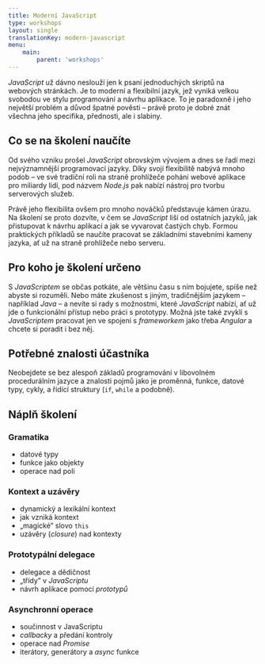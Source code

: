 ```yaml
---
title: Moderní JavaScript
type: workshops
layout: single
translationKey: modern-javascript
menu:
    main:
        parent: 'workshops'
---
```


*JavaScript* už dávno neslouží jen k psaní jednoduchých skriptů na webových stránkách. Je to moderní a flexibilní jazyk, jež vyniká velkou svobodou ve stylu programování a návrhu aplikace. To je paradoxně i jeho největší problém a důvod špatné pověsti – právě proto je dobré znát všechna jeho specifika, přednosti, ale i slabiny.

<!--more-->

## Co se na školení naučíte

Od svého vzniku prošel *JavaScript* obrovským vývojem a dnes se řadí mezi nejvýznamnější programovací jazyky. Díky svojí flexibilitě nabývá mnoho podob – ve své tradiční roli na straně prohlížeče pohání webové aplikace pro miliardy lidí, pod názvem *Node.js* pak nabízí nástroj pro tvorbu serverových služeb.

Právě jeho flexibilita ovšem pro mnoho nováčků představuje kámen úrazu. Na školení se proto dozvíte, v čem se *JavaScript* liší od ostatních jazyků, jak přistupovat k návrhu aplikací a jak se vyvarovat častých chyb. Formou praktických příkladů se naučíte pracovat se základními stavebními kameny jazyka, ať už na straně prohlížeče nebo serveru.

## Pro koho je školení určeno

S *JavaScriptem* se občas potkáte, ale většinu času s ním bojujete, spíše než abyste si rozuměli. Nebo máte zkušenost s jiným, tradičnějším jazykem – například *Java* – a nevíte si rady s možnostmi, které *JavaScript* nabízí, ať už jde o funkcionální přístup nebo práci s prototypy. Možná jste také zvyklí s *JavaScriptem* pracovat jen ve spojení s *frameworkem* jako třeba *Angular* a chcete si poradit i bez něj.

## Potřebné znalosti účastníka

Neobejdete se bez alespoň základů programování v libovolném procedurálním jazyce a znalosti pojmů jako je proměnná, funkce, datové typy, cykly, a řídící struktury (`if`, `while` a podobně).

## Náplň školení

### Gramatika
- datové typy
- funkce jako objekty
- operace nad poli

### Kontext a uzávěry
- dynamický a lexikální kontext
- jak vzniká kontext
- „magické” slovo `this`
- uzávěry (*closure*) nad kontexty

### Prototypální delegace
- delegace a dědičnost
- „třídy” v *JavaScriptu*
- návrh aplikace pomocí *prototypů*

### Asynchronní operace
- součinnost v JavaScriptu
- *callbacky* a předání kontroly
- operace nad *Promise*
- iterátory, generátory a *async* funkce
